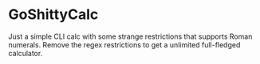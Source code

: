 # GoShittyCalc
Just a simple CLI calc with some strange restrictions that supports Roman numerals.
Remove the regex restrictions to get a unlimited full-fledged calculator.
